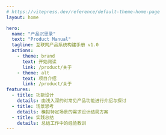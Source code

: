 ```yaml
---
# https://vitepress.dev/reference/default-theme-home-page
layout: home

hero:
  name: "产品沉思录"
  text: "Product Manual"
  tagline: 互联网产品系统构建手册 v1.0
  actions:
    - theme: brand
      text: 开始阅读
      link: /product/关于
    - theme: alt
      text: 项目介绍
      link: /product/关于
features:
  - title: 功能设计
    details: 由浅入深的对常见产品功能进行介绍与探讨
  - title: 场景思考
    details: 模拟特定场景的需求设计结局方案
  - title: 实践总结
    details: 总结工作中的经验教训
---
```


